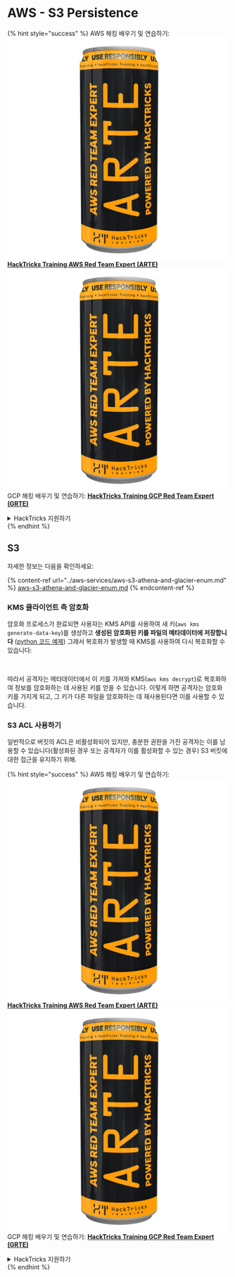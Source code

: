# AWS - S3 Persistence

{% hint style="success" %}
AWS 해킹 배우기 및 연습하기:<img src="../../../.gitbook/assets/image (1) (1) (1).png" alt="" data-size="line">[**HackTricks Training AWS Red Team Expert (ARTE)**](https://training.hacktricks.xyz/courses/arte)<img src="../../../.gitbook/assets/image (1) (1) (1).png" alt="" data-size="line">\
GCP 해킹 배우기 및 연습하기: <img src="../../../.gitbook/assets/image (2).png" alt="" data-size="line">[**HackTricks Training GCP Red Team Expert (GRTE)**<img src="../../../.gitbook/assets/image (2).png" alt="" data-size="line">](https://training.hacktricks.xyz/courses/grte)

<details>

<summary>HackTricks 지원하기</summary>

* [**구독 계획**](https://github.com/sponsors/carlospolop) 확인하기!
* **💬 [**Discord 그룹**](https://discord.gg/hRep4RUj7f) 또는 [**텔레그램 그룹**](https://t.me/peass)에 참여하거나 **Twitter** 🐦 [**@hacktricks\_live**](https://twitter.com/hacktricks_live)**를 팔로우하세요.**
* **[**HackTricks**](https://github.com/carlospolop/hacktricks) 및 [**HackTricks Cloud**](https://github.com/carlospolop/hacktricks-cloud) 깃허브 리포지토리에 PR을 제출하여 해킹 트릭을 공유하세요.**

</details>
{% endhint %}

## S3

자세한 정보는 다음을 확인하세요:

{% content-ref url="../aws-services/aws-s3-athena-and-glacier-enum.md" %}
[aws-s3-athena-and-glacier-enum.md](../aws-services/aws-s3-athena-and-glacier-enum.md)
{% endcontent-ref %}

### KMS 클라이언트 측 암호화

암호화 프로세스가 완료되면 사용자는 KMS API를 사용하여 새 키(`aws kms generate-data-key`)를 생성하고 **생성된 암호화된 키를 파일의 메타데이터에 저장합니다** ([python 코드 예제](https://aioboto3.readthedocs.io/en/latest/cse.html#how-it-works-kms-managed-keys)) 그래서 복호화가 발생할 때 KMS를 사용하여 다시 복호화할 수 있습니다:

<figure><img src="../../../.gitbook/assets/image (226).png" alt=""><figcaption></figcaption></figure>

따라서 공격자는 메타데이터에서 이 키를 가져와 KMS(`aws kms decrypt`)로 복호화하여 정보를 암호화하는 데 사용된 키를 얻을 수 있습니다. 이렇게 하면 공격자는 암호화 키를 가지게 되고, 그 키가 다른 파일을 암호화하는 데 재사용된다면 이를 사용할 수 있습니다.

### S3 ACL 사용하기

일반적으로 버킷의 ACL은 비활성화되어 있지만, 충분한 권한을 가진 공격자는 이를 남용할 수 있습니다(활성화된 경우 또는 공격자가 이를 활성화할 수 있는 경우) S3 버킷에 대한 접근을 유지하기 위해.

{% hint style="success" %}
AWS 해킹 배우기 및 연습하기:<img src="../../../.gitbook/assets/image (1) (1) (1).png" alt="" data-size="line">[**HackTricks Training AWS Red Team Expert (ARTE)**](https://training.hacktricks.xyz/courses/arte)<img src="../../../.gitbook/assets/image (1) (1) (1).png" alt="" data-size="line">\
GCP 해킹 배우기 및 연습하기: <img src="../../../.gitbook/assets/image (2).png" alt="" data-size="line">[**HackTricks Training GCP Red Team Expert (GRTE)**<img src="../../../.gitbook/assets/image (2).png" alt="" data-size="line">](https://training.hacktricks.xyz/courses/grte)

<details>

<summary>HackTricks 지원하기</summary>

* [**구독 계획**](https://github.com/sponsors/carlospolop) 확인하기!
* **💬 [**Discord 그룹**](https://discord.gg/hRep4RUj7f) 또는 [**텔레그램 그룹**](https://t.me/peass)에 참여하거나 **Twitter** 🐦 [**@hacktricks\_live**](https://twitter.com/hacktricks_live)**를 팔로우하세요.**
* **[**HackTricks**](https://github.com/carlospolop/hacktricks) 및 [**HackTricks Cloud**](https://github.com/carlospolop/hacktricks-cloud) 깃허브 리포지토리에 PR을 제출하여 해킹 트릭을 공유하세요.**

</details>
{% endhint %}
